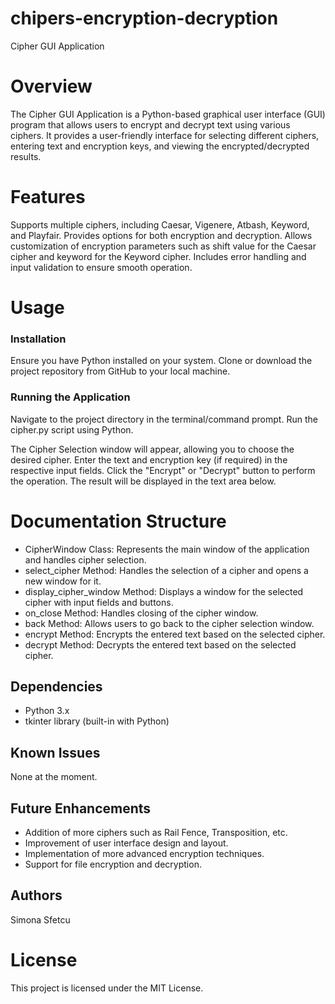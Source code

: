 # chipers-encryption-decryption
Cipher GUI Application

# Overview

The Cipher GUI Application is a Python-based graphical user interface (GUI) program that allows users to encrypt and decrypt text using various ciphers. It provides a user-friendly interface for selecting different ciphers, entering text and encryption keys, and viewing the encrypted/decrypted results.

# Features

Supports multiple ciphers, including Caesar, Vigenere, Atbash, Keyword, and Playfair.
Provides options for both encryption and decryption.
Allows customization of encryption parameters such as shift value for the Caesar cipher and keyword for the Keyword cipher.
Includes error handling and input validation to ensure smooth operation.

# Usage

### Installation
Ensure you have Python installed on your system.
Clone or download the project repository from GitHub to your local machine.
### Running the Application
Navigate to the project directory in the terminal/command prompt.
Run the cipher.py script using Python.

The Cipher Selection window will appear, allowing you to choose the desired cipher.
Enter the text and encryption key (if required) in the respective input fields.
Click the "Encrypt" or "Decrypt" button to perform the operation.
The result will be displayed in the text area below.

# Documentation Structure

* CipherWindow Class: Represents the main window of the application and handles cipher selection.
* select_cipher Method: Handles the selection of a cipher and opens a new window for it.
* display_cipher_window Method: Displays a window for the selected cipher with input fields and buttons.
* on_close Method: Handles closing of the cipher window.
* back Method: Allows users to go back to the cipher selection window.
* encrypt Method: Encrypts the entered text based on the selected cipher.
* decrypt Method: Decrypts the entered text based on the selected cipher.
  
## Dependencies

* Python 3.x
* tkinter library (built-in with Python)
## Known Issues

None at the moment.
## Future Enhancements

* Addition of more ciphers such as Rail Fence, Transposition, etc.
* Improvement of user interface design and layout.
* Implementation of more advanced encryption techniques.
* Support for file encryption and decryption.

## Authors

Simona Sfetcu

# License

This project is licensed under the MIT License.


